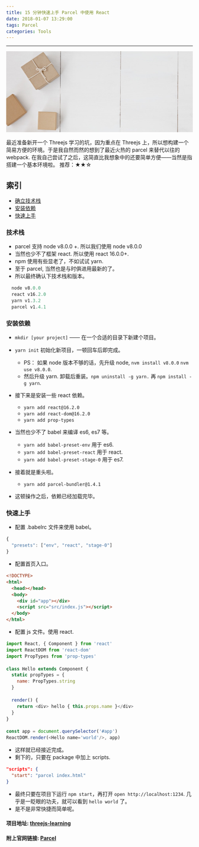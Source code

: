 ```yaml
---
title: 15 分钟快速上手 Parcel 中使用 React
date: 2018-01-07 13:29:00
tags: Parcel
categories: Tools
---
```


<hr/>

![](/2018/01/07/how-to-use-parcel-with-react-in-15-mins/unphoto.jpeg)

最近准备新开一个 Threejs 学习的坑，因为重点在 Threejs 上，所以想构建一个简易方便的环境。于是我自然而然的想到了最近火热的 parcel 来替代以往的 webpack. 在我自己尝试了之后，这简直比我想象中的还要简单方便——当然是指搭建一个基本环境啦。
推荐：★★☆

<!-- more -->

## 索引

- [确立技术栈](#技术栈)
- [安装依赖](#安装依赖)
- [快速上手](#快速上手)

### 技术栈

* parcel 支持 node v8.0.0 +. 所以我们使用 node v8.0.0
* 当然也少不了框架 react. 所以使用 react 16.0.0+.
* npm 使用有些显老了，不如试试 yarn.
* 至于 parcel, 当然也是与时俱进用最新的了。
* 所以最终确认下技术栈和版本。

```javascript
  node v8.0.0
  react v16.2.0
  yarn v1.3.2
  parcel v1.4.1
```

### 安装依赖

* `mkdir [your project]` —— 在一个合适的目录下新建个项目。
* `yarn init` 初始化新项目，一顿回车后即完成。
  * PS： 如果 node 版本不够的话，先升级 node, `nvm install v8.0.0` `nvm use v8.0.0`.
  * 然后升级 yarn. 卸载后重装。`npm uninstall -g yarn.` 再 `npm install -g yarn`.


* 接下来是安装一些 react 依赖。
  * `yarn add react@16.2.0`
  * `yarn add react-dom@16.2.0`
  * `yarn add prop-types`


* 当然也少不了 babel 来编译 es6, es7 等。
  * `yarn add babel-preset-env` 用于 es6.
  * `yarn add babel-preset-react` 用于 react.
  * `yarn add babel-preset-stage-0` 用于 es7.


* 接着就是重头啦。
  * `yarn add parcel-bundler@1.4.1`


* 这顿操作之后，依赖已经加载完毕。

### 快速上手

* 配置 .babelrc 文件来使用 babel。

```javascript
{
  "presets": ["env", "react", "stage-0"]
}
```

* 配置首页入口。

```html
<!DOCTYPE>
<html>
  <head></head>
  <body>
    <div id="app"></div>
    <script src="src/index.js"></script>
  </body>
</html>
```

* 配置 js 文件。使用 react.

```javascript
import React, { Component } from 'react'
import ReactDOM from 'react-dom'
import PropTypes from 'prop-types'

class Hello extends Component {
  static propTypes = {
    name: PropTypes.string
  }

  render() {
    return <div> hello { this.props.name }</div>
  }
}

const app = document.querySelector('#app')
ReactDOM.render(<Hello name='world'/>, app)
```

* 这样就已经接近完成。
* 剩下的，只要在 package 中加上 scripts.

```json
"scripts": {
  "start": "parcel index.html"
}
```

* 最终只要在项目下运行 `npm start`，再打开 `open http://localhost:1234`. 几乎是一眨眼的功夫，就可以看到 `hello world` 了。
* 是不是非常快捷而简单呢。

#### 项目地址: [threejs-learning](https://github.com/kyriejoshua/threejs-learning)
#### 附上官网链接: [Parcel](https://parceljs.org/)

